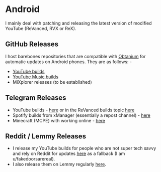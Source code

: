 # Android

I mainly deal with patching and releasing the latest version of modified YouTube (ReVanced, RVX or ReX).

## GitHub Releases

I host barebones repositories that are compatible with [Obtanium](https://github.com/ImranR98/Obtainium) for automatic updates on Android phones. They are as follows: -

- [YouTube builds](https://github.com/driftywinds/yt-builds)
- [YouTube Music builds](https://github.com/driftywinds/ytm-builds)
- MiXplorer releases (to be established)

## Telegram Releases

- YouTube builds - [here](https://t.me/YTRXbuilds) or in the ReVanced builds topic [here](https://t.me/+rvcObIvOpctiMDI9)
- Spotify builds from xManager (essentially a repost channel) - [here](https://t.me/crackedspotifymod)
- Minecraft (MCPE) with working online - [here](https://t.me/mcperelease)

## Reddit / Lemmy Releases

- I release my YouTube builds for people who are not super tech savvy and rely on Reddit for updates [here](https://new.reddit.com/r/revancedapks) as a fallback (I am u/fakedoorsarereal).
- I also release them on Lemmy regularly [here](https://lemmy.ml/c/revancedapks).
